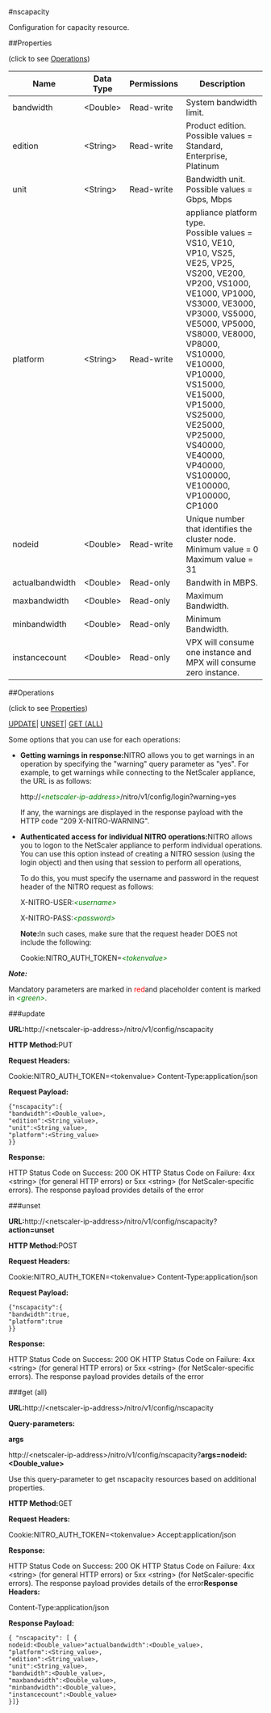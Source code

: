 #nscapacity

Configuration for capacity resource.


##Properties 
<span>(click to see [Operations](#opera))</span>


<table><thead><tr><th>Name</th><th>Data Type</th><th>Permissions</th><th>Description</th></tr></thead><tbody><tr><td>bandwidth</td><td>&lt;Double></td><td>Read-write</td><td>System bandwidth limit.</td></tr><tr><td>edition</td><td>&lt;String></td><td>Read-write</td><td>Product edition.<br>Possible values = Standard, Enterprise, Platinum</td></tr><tr><td>unit</td><td>&lt;String></td><td>Read-write</td><td>Bandwidth unit.<br>Possible values = Gbps, Mbps</td></tr><tr><td>platform</td><td>&lt;String></td><td>Read-write</td><td>appliance platform type.<br>Possible values = VS10, VE10, VP10, VS25, VE25, VP25, VS200, VE200, VP200, VS1000, VE1000, VP1000, VS3000, VE3000, VP3000, VS5000, VE5000, VP5000, VS8000, VE8000, VP8000, VS10000, VE10000, VP10000, VS15000, VE15000, VP15000, VS25000, VE25000, VP25000, VS40000, VE40000, VP40000, VS100000, VE100000, VP100000, CP1000</td></tr><tr><td>nodeid</td><td>&lt;Double></td><td>Read-write</td><td>Unique number that identifies the cluster node.<br>Minimum value = 0<br>Maximum value = 31</td></tr><tr><td>actualbandwidth</td><td>&lt;Double></td><td>Read-only</td><td>Bandwith in MBPS.</td></tr><tr><td>maxbandwidth</td><td>&lt;Double></td><td>Read-only</td><td>Maximum Bandwidth.</td></tr><tr><td>minbandwidth</td><td>&lt;Double></td><td>Read-only</td><td>Minimum Bandwidth.</td></tr><tr><td>instancecount</td><td>&lt;Double></td><td>Read-only</td><td>VPX will consume one instance and MPX will consume zero instance.</td></tr></tbody></table>
##Operations 
<span>(click to see [Properties](#prope))</span>


[UPDATE](#u)| [UNSET](#)| [GET (ALL)](#get-)


Some options that you can use for each operations:
<ul><li><p><b>Getting warnings in response:</b>NITRO allows you to get warnings in an operation by specifying the "warning" query parameter as "yes". For example, to get warnings while connecting to the NetScaler appliance, the URL is as follows:</p><p>http://<span style="color:green;font-style:italic;">&lt;netscaler-ip-address&gt;</span>/nitro/v1/config/login?warning=yes</p><p>If any, the warnings are displayed in the response payload with the HTTP code "209 X-NITRO-WARNING".</p></li><li><p><b>Authenticated access for individual NITRO operations:</b>NITRO allows you to logon to the NetScaler appliance to perform individual operations. You can use this option instead of creating a NITRO session (using the login object) and then using that session to perform all operations,</p><p>To do this, you must specify the username and password in the request header of the NITRO request as follows:</p><p>X-NITRO-USER:<span style="color:green;font-style:italic;">&lt;username&gt;</span></p><p>X-NITRO-PASS:<span style="color:green;font-style:italic;">&lt;password&gt;</span></p><p><b>Note:</b>In such cases, make sure that the request header DOES not include the following:</p><p>Cookie:NITRO_AUTH_TOKEN=<span style="color:green;font-style:italic;">&lt;tokenvalue&gt;</span></p></li></ul>



***Note:*** 
Mandatory parameters are marked in <span style="color:#FF0000;">red</span>and placeholder content is marked in <span style="color:green;font-style:italic">&lt;green&gt;</span>.

###update



<b>URL:</b>http://&lt;netscaler-ip-address&gt;/nitro/v1/config/nscapacity
<b>HTTP Method:</b>PUT
<b>Request Headers:</b>

Cookie:NITRO_AUTH_TOKEN=&lt;tokenvalue&gt;Content-Type:application/json

<b>Request Payload: </b>```{"nscapacity":{"bandwidth":<Double_value>,"edition":<String_value>,"unit":<String_value>,"platform":<String_value>}}```
<b>Response:</b>
HTTP Status Code on Success: 200 OKHTTP Status Code on Failure: 4xx &lt;string&gt; (for general HTTP errors) or 5xx &lt;string&gt; (for NetScaler-specific errors). The response payload provides details of the error


###unset



<b>URL:</b>http://&lt;netscaler-ip-address&gt;/nitro/v1/config/nscapacity?<b>action=unset</b>
<b>HTTP Method:</b>POST
<b>Request Headers:</b>

Cookie:NITRO_AUTH_TOKEN=&lt;tokenvalue&gt;Content-Type:application/json

<b>Request Payload: </b>```{"nscapacity":{"bandwidth":true,"platform":true}}```
<b>Response:</b>
HTTP Status Code on Success: 200 OKHTTP Status Code on Failure: 4xx &lt;string&gt; (for general HTTP errors) or 5xx &lt;string&gt; (for NetScaler-specific errors). The response payload provides details of the error


###get (all)



<b>URL:</b>http://&lt;netscaler-ip-address&gt;/nitro/v1/config/nscapacity
<b>Query-parameters:</b>
<b>args</b>
http://&lt;netscaler-ip-address&gt;/nitro/v1/config/nscapacity?<b>args=nodeid:&lt;Double_value&gt;</b>
Use this query-parameter to get nscapacity resources based on additional properties.



<b>HTTP Method:</b>GET
<b>Request Headers:</b>

Cookie:NITRO_AUTH_TOKEN=&lt;tokenvalue&gt;Accept:application/json

<b>Response:</b>
HTTP Status Code on Success: 200 OKHTTP Status Code on Failure: 4xx &lt;string&gt; (for general HTTP errors) or 5xx &lt;string&gt; (for NetScaler-specific errors). The response payload provides details of the error<b>Response Headers:</b>

Content-Type:application/json

<b>Response Payload: </b>```{ "nscapacity": [ {nodeid:<Double_value>"actualbandwidth":<Double_value>,"platform":<String_value>,"edition":<String_value>,"unit":<String_value>,"bandwidth":<Double_value>,"maxbandwidth":<Double_value>,"minbandwidth":<Double_value>,"instancecount":<Double_value>}]}```



